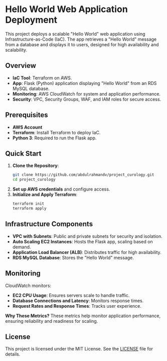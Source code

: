 # Hello World Web Application Deployment

This project deploys a scalable "Hello World" web application using Infrastructure-as-Code (IaC). The app retrieves a "Hello World" message from a database and displays it to users, designed for high availability and scalability.

## Overview
- **IaC Tool**: Terraform on AWS.
- **App**: Flask (Python) application displaying "Hello World" from an RDS MySQL database.
- **Monitoring**: AWS CloudWatch for system and application performance.
- **Security**: VPC, Security Groups, WAF, and IAM roles for secure access.

## Prerequisites
- **AWS Account**
- **Terraform**: Install Terraform to deploy IaC.
- **Python 3**: Required to run the Flask app.

## Quick Start
1. **Clone the Repository**:
    ```bash
    git clone https://github.com/abdulrahmandv/project_curology.git
    cd project_curology
    ```
2. **Set up AWS credentials** and configure access.
3. **Initialize and Apply Terraform**:
    ```bash
    terraform init
    terraform apply
    ```

## Infrastructure Components
- **VPC with Subnets**: Public and private subnets for security and isolation.
- **Auto Scaling EC2 Instances**: Hosts the Flask app, scaling based on demand.
- **Application Load Balancer (ALB)**: Distributes traffic for high availability.
- **RDS MySQL Database**: Stores the "Hello World" message.

## Monitoring
CloudWatch monitors:
- **EC2 CPU Usage**: Ensures servers scale to handle traffic.
- **Database Connections and Latency**: Monitors response times.
- **Request Rates and Response Times**: Tracks user experience.

**Why These Metrics?** These metrics help monitor application performance, ensuring reliability and readiness for scaling.

## License
This project is licensed under the MIT License. See the [LICENSE](LICENSE) file for details.
